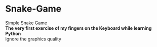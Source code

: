 # Snake-Game
Simple Snake Game <br>
**The very first exercise of my fingers on the Keyboard while learning Python** <br>
Ignore the graphics quality
